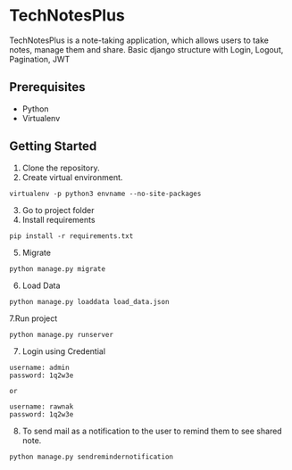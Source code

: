 # TechNotesPlus
TechNotesPlus is a note-taking application, which allows users to take notes, manage them and share.
Basic django structure with Login, Logout, Pagination, JWT

## Prerequisites
* Python
* Virtualenv

## Getting Started
1. Clone the repository.
2. Create virtual environment. 
```
virtualenv -p python3 envname --no-site-packages
```
3. Go to project folder
4. Install requirements 
```
pip install -r requirements.txt
```
5. Migrate 
```
python manage.py migrate
```
6. Load Data 
```
python manage.py loaddata load_data.json
```
7.Run project 
```
python manage.py runserver
```
7. Login using Credential 
```
username: admin
password: 1q2w3e
```
    or
```
username: rawnak
password: 1q2w3e
```
8. To send mail as a notification to the user to remind them to see shared note.
```
python manage.py sendremindernotification
```
